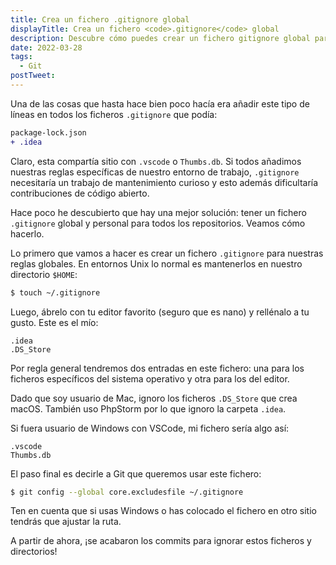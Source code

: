 ```yaml
---
title: Crea un fichero .gitignore global
displayTitle: Crea un fichero <code>.gitignore</code> global
description: Descubre cómo puedes crear un fichero gitignore global para evitar tener que añadir manualmente ficheros y carpetas.
date: 2022-03-28
tags:
  - Git
postTweet:
---
```


Una de las cosas que hasta hace bien poco hacía era añadir este tipo de líneas en todos los ficheros `.gitignore` que podía:

```diff
package-lock.json
+ .idea
```

Claro, esta compartía sitio con `.vscode` o `Thumbs.db`. Si todos añadimos nuestras reglas específicas de nuestro entorno de trabajo, `.gitignore` necesitaría un trabajo de mantenimiento curioso y esto además dificultaría contribuciones de código abierto.

Hace poco he descubierto que hay una mejor solución: tener un fichero `.gitignore` global y personal para todos los repositorios. Veamos cómo hacerlo.

Lo primero que vamos a hacer es crear un fichero `.gitignore` para nuestras reglas globales. En entornos Unix lo normal es mantenerlos en nuestro directorio `$HOME`:

```bash
$ touch ~/.gitignore
```

Luego, ábrelo con tu editor favorito (seguro que es nano) y rellénalo a tu gusto. Este es el mío:

```text
.idea
.DS_Store
```

Por regla general tendremos dos entradas en este fichero: una para los ficheros específicos del sistema operativo y otra para los del editor.

Dado que soy usuario de Mac, ignoro los ficheros `.DS_Store` que crea macOS. También uso PhpStorm por lo que ignoro la carpeta `.idea`.

Si fuera usuario de Windows con VSCode, mi fichero sería algo así:

```text
.vscode
Thumbs.db
```

El paso final es decirle a Git que queremos usar este fichero:

```bash
$ git config --global core.excludesfile ~/.gitignore
```

Ten en cuenta que si usas Windows o has colocado el fichero en otro sitio tendrás que ajustar la ruta.

A partir de ahora, ¡se acabaron los commits para ignorar estos ficheros y directorios!
